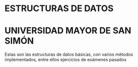 # ESTRUCTURAS DE DATOS

# UNIVERSIDAD MAYOR DE SAN SIMÓN

Estas son las estructuras de datos básicas, con varios métodos implementados, entre ellos ejercicios de exámenes pasados
